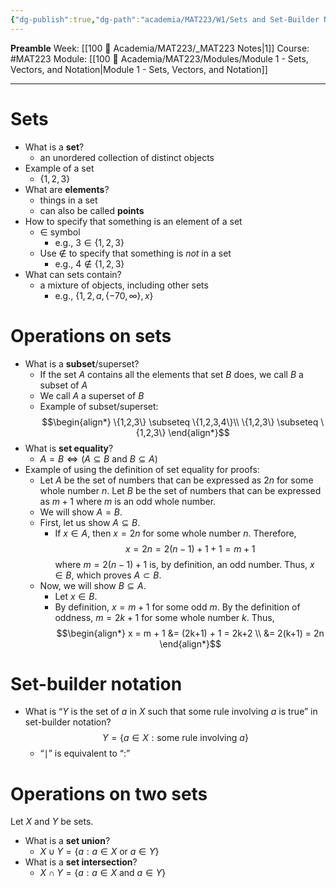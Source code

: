 ```yaml
---
{"dg-publish":true,"dg-path":"academia/MAT223/W1/Sets and Set-Builder Notation.md","permalink":"/academia/mat-223/w1/sets-and-set-builder-notation/","created":"2024-01-10T00:48:24.433-05:00","updated":"2024-01-28T14:58:49.314-05:00"}
---
```


**Preamble**
Week: [[100 📒 Academia/MAT223/_MAT223 Notes\|1]]
Course: #MAT223
Module: [[100 📒 Academia/MAT223/Modules/Module 1 - Sets, Vectors, and Notation\|Module 1 - Sets, Vectors, and Notation]]

---
# Sets
- What is a **set**?
	- an unordered collection of distinct objects
- Example of a set
	- $\{1,2,3\}$
- What are **elements**?
	- things in a set
	- can also be called **points**
- How to specify that something is an element of a set
	- $\in$ symbol
		- e.g., $3 \in \{1,2,3\}$
	- Use $\notin$ to specify that something is *not* in a set
		- e.g., $4 \notin \{1,2,3\}$
- What can sets contain?
	- a mixture of objects, including other sets
		- e.g., $\{1,2,a,\{-70, \infty \}, x \}$

# Operations on sets
- What is a **subset**/superset?
	- If the set $A$ contains all the elements that set $B$ does, we call $B$ a subset of $A$
	- We call $A$ a superset of $B$
	- Example of subset/superset:
			$$\begin{align*}
			\{1,2,3\} \subseteq \{1,2,3,4\}\\
			\{1,2,3\} \subseteq \{1,2,3\}
			\end{align*}$$
- What is **set equality**?
	- $A = B \iff (A \subseteq B \text{ and } B \subseteq A)$
- Example of using the definition of set equality for proofs:
	- Let $A$ be the set of numbers that can be expressed as $2n$ for some whole number $n$. Let $B$ be the set of numbers that can be expressed as $m + 1$ where $m$ is an odd whole number.
	- We will show $A = B$.
	- First, let us show $A \subseteq B$.
		- If $x \in A$, then $x = 2n$ for some whole number $n$. Therefore,
		  $$x = 2n = 2(n-1) + 1 + 1 = m + 1$$
		  where $m = 2(n-1) + 1$ is, by definition, an odd number. Thus, $x \in B$, which proves $A \subset B$.
	- Now, we will show $B \subseteq A$.
		- Let $x \in B$.
		- By definition, $x = m+1$ for some odd $m$. By the definition of oddness, $m = 2k+1$ for some whole number $k$. Thus,
			  $$\begin{align*}
			  x = m + 1 &= (2k+1) + 1 = 2k+2 \\
			  &= 2(k+1) = 2n \end{align*}$$

# Set-builder notation

- What is “$Y$ is the set of $a$ in $X$ such that some rule involving $a$ is true” in set-builder notation?
         $$Y = \{a \in X : \text{some rule involving } a \}$$
	- “$\mid$” is equivalent to “$:$”

# Operations on two sets
Let $X$ and $Y$ be sets.
- What is a **set union**?
	- $X \cup Y = \{ a : a \in X \text{ or } a \in Y \}$
- What is a **set intersection**?
	- $X \cap Y = \{ a : a \in X \text{ and } a \in Y \}$
